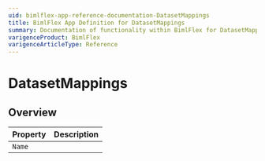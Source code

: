```yaml
---
uid: bimlflex-app-reference-documentation-DatasetMappings
title: BimlFlex App Definition for DatasetMappings
summary: Documentation of functionality within BimlFlex for DatasetMappings
varigenceProduct: BimlFlex
varigenceArticleType: Reference
---
```


# DatasetMappings



## Overview
  
| Property | Description |
| --------- | ----------- |
|`Name` | |
